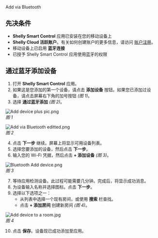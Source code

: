 Add via Bluetooth

## 先决条件

- **Shelly Smart Control** 应用已安装在您的移动设备上  
- **Shelly Cloud 活跃账户**。有关如何创建账户的更多信息，请访问 [账户注册](../knowledge-base/account-registration)。  
- 移动设备上已启用 **蓝牙连接**  
- 已授予 Shelly Smart Control 应用使用蓝牙的权限  

## 通过蓝牙添加设备

1. 打开 **Shelly Smart Control** 应用。  
2. 如果这是您添加的第一个设备，请点击 **添加设备** 按钮。如果您已添加过设备，请点击屏幕右下角的加号按钮 _(图 1)_。  
3. 选择 **通过蓝牙添加** _(图 2)_。

![Add device plus pic.png](https://kb.shelly.cloud/__attachments/1612841107/Add%20device%20plus%20pic.png?inst-v=06e25fb6-1df6-4585-801d-931808676f21)  
*图 1*

![Add via Bluetooth editted.png](https://kb.shelly.cloud/__attachments/1612841107/Add%20via%20Bluetooth%20editted.png?inst-v=06e25fb6-1df6-4585-801d-931808676f21)  
*图 2*

4. 点击 **下一步** 继续。屏幕上将显示可用设备列表。  
5. 选择您要添加的设备，然后点击 **下一步**。  
6. 输入您的 Wi-Fi 凭据，然后点击 **+ 添加设备** _(图 3)_。

![Bluetooth Add device.png](https://kb.shelly.cloud/__attachments/1612841107/Bluetooth%20Add%20device.png?inst-v=06e25fb6-1df6-4585-801d-931808676f21)  
*图 3*

7. 等待应用检测设备。此过程可能需要几分钟。完成后，将显示成功消息。  
8. 为设备输入名称并选择图标。点击 **下一步**。  
9. 选择以下选项之一：  
   - 从列表中选择一个现有房间，或使用 **搜索** 栏查找。  
   - 点击 **+ 添加房间** 创建新房间 _(图 4)_。

![Add device to a room.jpg](https://kb.shelly.cloud/__attachments/1612841107/Add%20device%20to%20a%20room.jpg?inst-v=06e25fb6-1df6-4585-801d-931808676f21)  
*图 4*

10. 点击 **保存**。设备现已成功添加至应用。